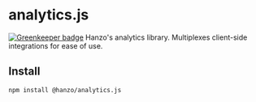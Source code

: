 # analytics.js

[![Greenkeeper badge](https://badges.greenkeeper.io/hanzo-io/analytics.js.svg)](https://greenkeeper.io/)
Hanzo's analytics library. Multiplexes client-side integrations for ease of
use.

## Install
```shell
npm install @hanzo/analytics.js
```
